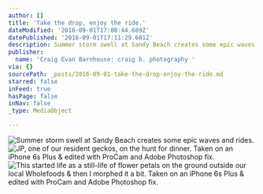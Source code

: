 ```yaml
---
author: []
title: 'Take the drop, enjoy the ride.'
dateModified: '2016-09-01T17:08:44.689Z'
datePublished: '2016-09-01T17:11:29.601Z'
description: Summer storm swell at Sandy Beach creates some epic waves and rides.
publisher:
  name: 'Craig Evan Barnhouse: craig b. photography '
via: {}
sourcePath: _posts/2016-09-01-take-the-drop-enjoy-the-ride.md
starred: false
inFeed: true
hasPage: false
inNav: false
_type: MediaObject

---
```

![Summer storm swell at Sandy Beach creates some epic waves and rides.](https://the-grid-user-content.s3-us-west-2.amazonaws.com/1b61b498-396b-4fa1-8581-cda23c37371b.jpg)
![JP, one of our resident geckos, on the hunt for dinner. Taken on an iPhone 6s Plus & edited with ProCam and Adobe Photoshop fix. ](https://the-grid-user-content.s3-us-west-2.amazonaws.com/535724ea-4b01-486c-8dbf-9c80bfb3113d.jpg)
![This started life as a still-life of flower petals on the ground outside our local Wholefoods & then I morphed it a bit. Taken on an iPhone 6s Plus & edited with ProCam and Adobe Photoshop fix. ](https://the-grid-user-content.s3-us-west-2.amazonaws.com/d2633db3-c424-446d-8287-b835bcca372a.jpg)